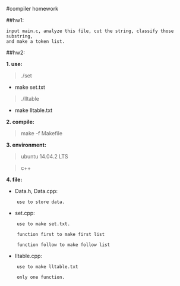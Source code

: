 #compiler homework

##hw1:

	input main.c, analyze this file, cut the string, classify those substring,
	and make a token list.

##hw2:

**1. use:**

>	./set

- make set.txt

>	./lltable

- make lltable.txt

**2. compile:**

>	make -f Makefile

**3. environment:**

>	ubuntu 14.04.2 LTS

>	c++

**4. file:**

- Data.h, Data.cpp:

```
	use to store data.
```

- set.cpp:

```
	use to make set.txt.

	function first to make first list

	function follow to make follow list
```

- lltable.cpp:

```
	use to make lltable.txt

	only one function.
```
